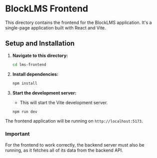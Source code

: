 # BlockLMS Frontend

This directory contains the frontend for the BlockLMS application. It's a single-page application built with React and Vite.

## Setup and Installation

1.  **Navigate to this directory:**
    ```sh
    cd lms-frontend
    ```

2.  **Install dependencies:**
    ```sh
    npm install
    ```

3.  **Start the development server:**
    -   This will start the Vite development server.
    ```sh
    npm run dev
    ```

The frontend application will be running on `http://localhost:5173`.

### Important

For the frontend to work correctly, the backend server must also be running, as it fetches all of its data from the backend API.

